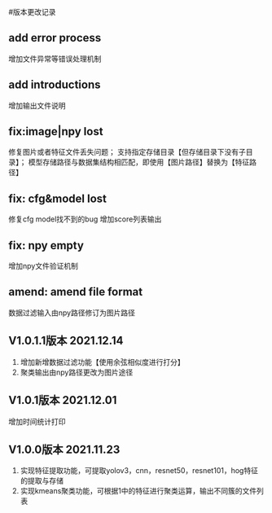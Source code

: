 #版本更改记录
## add error process
增加文件异常等错误处理机制
## add introductions
增加输出文件说明
## fix:image|npy lost
修复图片或者特征文件丢失问题；
支持指定存储目录【但存储目录下没有子目录】；
模型存储路径与数据集结构相匹配，即使用【图片路径】替换为【特征路径】
## fix: cfg&model lost
修复cfg model找不到的bug
增加score列表输出
## fix: npy empty
增加npy文件验证机制
## amend: amend file format
数据过滤输入由npy路径修订为图片路径
## V1.0.1.1版本 2021.12.14
1. 增加新增数据过滤功能【使用余弦相似度进行打分】
2. 聚类输出由npy路径更改为图片途径
## V1.0.1版本  2021.12.01
增加时间统计打印
## V1.0.0版本  2021.11.23
1. 实现特征提取功能，可提取yolov3，cnn，resnet50，resnet101，hog特征的提取与存储
2. 实现kmeans聚类功能，可根据1中的特征进行聚类运算，输出不同簇的文件列表

